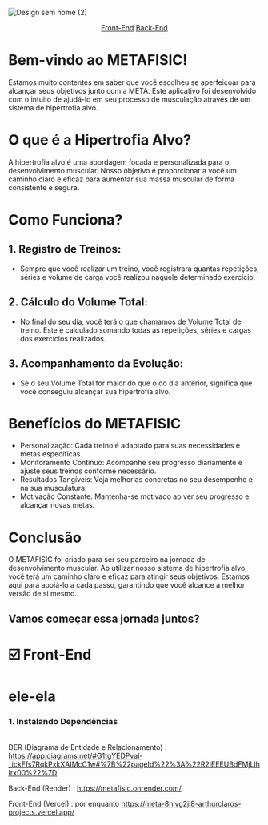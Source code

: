![Design sem nome (2)](https://github.com/ArthurClaro/METAfisic/assets/124170421/d857e276-4146-424e-a6e8-1c381837cfc5)

<div align="center">
   <a href="#ele-ela">Front-End</a>
   <a href="#documentation-in-english">Back-End</a>
</div>

# Bem-vindo ao METAFISIC!
Estamos muito contentes em saber que você escolheu se aperfeiçoar para alcançar seus objetivos junto com a META. Este aplicativo foi desenvolvido com o intuito de ajudá-lo em seu processo de musculação através de um sistema de hipertrofia alvo.

# O que é a Hipertrofia Alvo?
A hipertrofia alvo é uma abordagem focada e personalizada para o desenvolvimento muscular. Nosso objetivo é proporcionar a você um caminho claro e eficaz para aumentar sua massa muscular de forma consistente e segura.

# Como Funciona?
## 1. Registro de Treinos:
- Sempre que você realizar um treino, você registrará quantas repetições, séries e volume de carga você realizou naquele determinado exercício.
## 2. Cálculo do Volume Total:
- No final do seu dia, você terá o que chamamos de Volume Total de treino. Este é calculado somando todas as repetições, séries e cargas dos exercícios realizados.
## 3. Acompanhamento da Evolução:
- Se o seu Volume Total for maior do que o do dia anterior, significa que você conseguiu alcançar sua hipertrofia alvo.

# Benefícios do METAFISIC
- Personalização: Cada treino é adaptado para suas necessidades e metas específicas.
- Monitoramento Contínuo: Acompanhe seu progresso diariamente e ajuste seus treinos conforme necessário.
- Resultados Tangíveis: Veja melhorias concretas no seu desempenho e na sua musculatura.
- Motivação Constante: Mantenha-se motivado ao ver seu progresso e alcançar novas metas.

# Conclusão
O METAFISIC foi criado para ser seu parceiro na jornada de desenvolvimento muscular. Ao utilizar nosso sistema de hipertrofia alvo, você terá um caminho claro e eficaz para atingir seus objetivos. Estamos aqui para apoiá-lo a cada passo, garantindo que você alcance a melhor versão de si mesmo.

## Vamos começar essa jornada juntos?




# ☑️ Front-End 

# ele-ela
### 1. Instalando Dependências
<br> DER (Diagrama de Entidade e Relacionamento) : 
https://app.diagrams.net/#G1tgYEDPval-_ickFfs7RqkPxkXAIMcC1w#%7B%22pageId%22%3A%22R2lEEEUBdFMjLlhIrx00%22%7D


Back-End (Render) :
https://metafisic.onrender.com/

Front-End (Vercel) : por enquanto
https://meta-8hivg2ji8-arthurclaros-projects.vercel.app/
